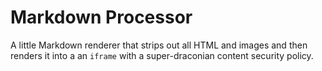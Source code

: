 # Markdown Processor

A little Markdown renderer that strips out all HTML and images and then renders it into a an `iframe` with a super-draconian content security policy.
